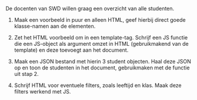De docenten van SWD willen graag een overzicht van alle studenten.

1. Maak een voorbeeld in puur en alleen HTML, geef hierbij direct goede klasse-namen aan de elementen.

2. Zet het HTML voorbeeld om in een template-tag. Schrijf een JS functie die een JS-object als argument omzet in HTML (gebruikmakend van de template) en deze toevoegt aan het document.

3. Maak een JSON bestand met hierin 3 student objecten. Haal deze JSON op en toon de studenten in het document, gebruikmaken met de functie uit stap 2.

4. Schrijf HTML voor eventuele filters, zoals leeftijd en klas. Maak deze filters werkend met JS. 